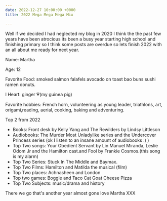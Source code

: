 ```yaml
---
date: 2022-12-27 10:00:00 +0000
title: 2022 Mega Mega Mega Mix

---
```

<p>Well if we decided I had neglected my blog in 2020 I think the the past few years have been atrocious its been a busy year starting high school and finishing primary so I think some posts are overdue so lets finish 2022 with an all about me ready for next year.</p>
<p>Name: Martha</p>
<p>Age: 12</p>
<p>Favorite Food: smoked salmon falafels avocado on toast bao buns sushi ramen donuts.</p>
<p>I Heart: ginger 💗(my guinea pig)</p>
<p>Favorite hobbies: French horn, volunteering as young leader, triathlons, art, origami,reading, aerial, cooking, baking and adventuring.</p>
<p>Top 2 from 2022</p>
<ul>
    <li>Books: Front desk by Kelly Yang and The Rewilders by Lindsy Littleson</li>
    <li>Audiobooks: The Murder Most Unladylike series and the Undercover Princess series (ok I listen to an insane amount of audiobooks :) )</li>
    <li>Top Two songs: Your Obedient Servant by Lin Manuel Miranda, Leslie Odom Jr and the Hamilton cast.and Fool by Frankie Cosmos.(this song is my alarm)</li>
    <li>Top Two Series: Stuck In The Middle and Baymax.</li>
    <li>Top Two Films: Hamilton and Matilda the musical (film)</li>
    <li>Top Two places: Achnasheen and London</li>
    <li>Top two games: Boggle and Taco Cat Goat Cheese Pizza</li>
    <li>Top Two Subjects: music/drama and history</li>
</ul>
<p>There we go that's another year almost gone love Martha XXX</p>